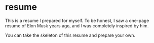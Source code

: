 # resume

This is a resume I prepared for myself. To be honest, I saw a one-page resume of Elon Musk years ago, and I was completely inspired by him.

You can take the skeleton of this resume and prepare your own.
